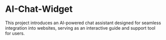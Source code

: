 # AI-Chat-Widget
This project introduces an AI-powered chat assistant designed for seamless integration into websites, serving as an interactive guide and support tool for users.
